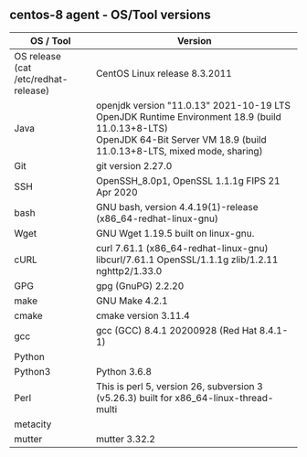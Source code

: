 ## centos-8 agent - OS/Tool versions

| OS / Tool | Version |
| -----------------|---------|
| OS release <br> (cat /etc/redhat-release) | CentOS Linux release 8.3.2011 |
| Java | openjdk version "11.0.13" 2021-10-19 LTS<br>OpenJDK Runtime Environment 18.9 (build 11.0.13+8-LTS)<br>OpenJDK 64-Bit Server VM 18.9 (build 11.0.13+8-LTS, mixed mode, sharing) |
| Git | git version 2.27.0 |
| SSH | OpenSSH_8.0p1, OpenSSL 1.1.1g FIPS  21 Apr 2020 |
| bash | GNU bash, version 4.4.19(1)-release (x86_64-redhat-linux-gnu) |
| Wget | GNU Wget 1.19.5 built on linux-gnu. |
| cURL | curl 7.61.1 (x86_64-redhat-linux-gnu) libcurl/7.61.1 OpenSSL/1.1.1g zlib/1.2.11 nghttp2/1.33.0 |
| GPG | gpg (GnuPG) 2.2.20 |
| make | GNU Make 4.2.1 |
| cmake | cmake version 3.11.4 |
| gcc | gcc (GCC) 8.4.1 20200928 (Red Hat 8.4.1-1) |
| Python | |
| Python3 | Python 3.6.8 |
| Perl | This is perl 5, version 26, subversion 3 (v5.26.3) built for x86_64-linux-thread-multi |
| metacity |  |
| mutter | mutter 3.32.2 |